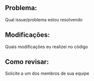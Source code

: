 ## Problema: 
Qual issue/problema estou resolvendo
## Modificações:
Quais modificações eu realizei no código
## Como revisar:
Solicite a um dos membros de sua equipe
